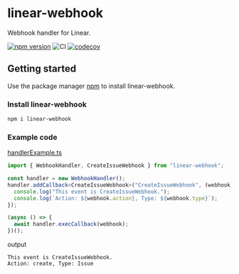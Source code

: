 # linear-webhook

Webhook handler for Linear.

[![npm version](https://badge.fury.io/js/linear-webhook.svg)](https://badge.fury.io/js/linear-webhook) ![CI](https://github.com/korosuke613/linear-webhook/workflows/CI/badge.svg) [![codecov](https://codecov.io/gh/korosuke613/linear-webhook/branch/main/graph/badge.svg?token=DCE4MXG035)](https://codecov.io/gh/korosuke613/linear-webhook) 

## Getting started

Use the package manager [npm](https://docs.npmjs.com/about-npm/) to install linear-webhook.

### Install linear-webhook

```bash
npm i linear-webhook
```

### Example code

[handlerExample.ts](./src/__tests__/examples/handlerExample.ts)

```ts
import { WebhookHandler, CreateIssueWebhook } from "linear-webhook";

const handler = new WebhookHandler();
handler.addCallback<CreateIssueWebhook>("CreateIssueWebhook", (webhook) => {
  console.log("This event is CreateIssueWebhook.");
  console.log(`Action: ${webhook.action}, Type: ${webhook.type}`);
});

(async () => {
  await handler.execCallback(webhook);
})();
```

output

```planetext
This event is CreateIssueWebhook.
Action: create, Type: Issue
```
